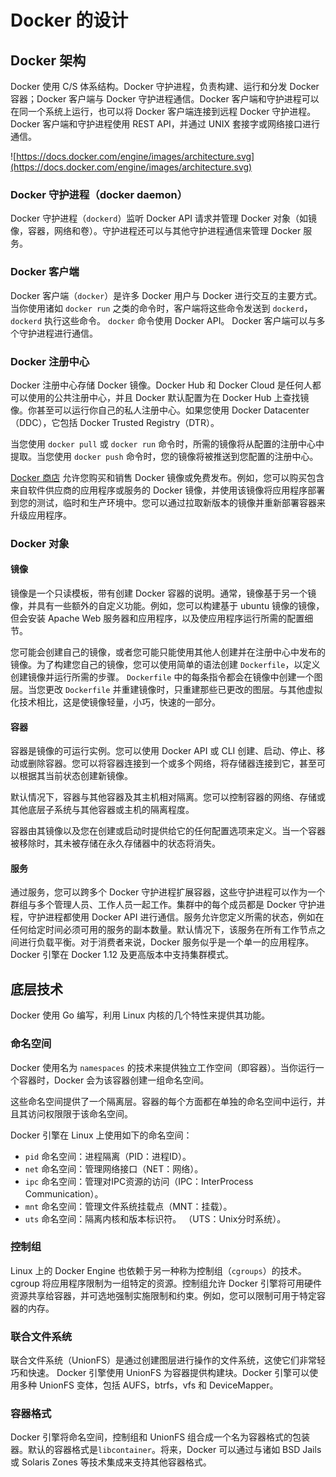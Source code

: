 # Docker 的设计

## Docker 架构

Docker 使用 C/S 体系结构。Docker 守护进程，负责构建、运行和分发 Docker 容器；Docker 客户端与 Docker 守护进程通信。Docker 客户端和守护进程可以在同一个系统上运行，也可以将 Docker 客户端连接到远程 Docker 守护进程。Docker 客户端和守护进程使用 REST API，并通过 UNIX 套接字或网络接口进行通信。

![https://docs.docker.com/engine/images/architecture.svg](https://docs.docker.com/engine/images/architecture.svg)

### Docker 守护进程（docker daemon）

Docker 守护进程（`dockerd`）监听 Docker API 请求并管理 Docker 对象（如镜像，容器，网络和卷）。守护进程还可以与其他守护进程通信来管理 Docker 服务。

### Docker 客户端

Docker 客户端（`docker`）是许多 Docker 用户与 Docker 进行交互的主要方式。当你使用诸如 `docker run` 之类的命令时，客户端将这些命令发送到 `dockerd`，`dockerd` 执行这些命令。 `docker` 命令使用 Docker API。 Docker 客户端可以与多个守护进程进行通信。

### Docker 注册中心

Docker 注册中心存储 Docker 镜像。Docker Hub 和 Docker Cloud 是任何人都可以使用的公共注册中心，并且 Docker 默认配置为在 Docker Hub 上查找镜像。你甚至可以运行你自己的私人注册中心。如果您使用 Docker Datacenter（DDC），它包括 Docker Trusted Registry（DTR）。

当您使用 `docker pull` 或 `docker run` 命令时，所需的镜像将从配置的注册中心中提取。当您使用 `docker push` 命令时，您的镜像将被推送到您配置的注册中心。

[Docker 商店](http://store.docker.com/) 允许您购买和销售 Docker 镜像或免费发布。例如，您可以购买包含来自软件供应商的应用程序或服务的 Docker 镜像，并使用该镜像将应用程序部署到您的测试，临时和生产环境中。您可以通过拉取新版本的镜像并重新部署容器来升级应用程序。

### Docker 对象

#### 镜像

镜像是一个只读模板，带有创建 Docker 容器的说明。通常，镜像基于另一个镜像，并具有一些额外的自定义功能。例如，您可以构建基于 ubuntu 镜像的镜像，但会安装 Apache Web 服务器和应用程序，以及使应用程序运行所需的配置细节。

您可能会创建自己的镜像，或者您可能只能使用其他人创建并在注册中心中发布的镜像。为了构建您自己的镜像，您可以使用简单的语法创建 `Dockerfile`，以定义创建镜像并运行所需的步骤。  `Dockerfile` 中的每条指令都会在镜像中创建一个图层。当您更改 `Dockerfile` 并重建镜像时，只重建那些已更改的图层。与其他虚拟化技术相比，这是使镜像轻量，小巧，快速的一部分。

#### 容器

容器是镜像的可运行实例。您可以使用 Docker API 或 CLI 创建、启动、停止、移动或删除容器。您可以将容器连接到一个或多个网络，将存储器连接到它，甚至可以根据其当前状态创建新镜像。

默认情况下，容器与其他容器及其主机相对隔离。您可以控制容器的网络、存储或其他底层子系统与其他容器或主机的隔离程度。

容器由其镜像以及您在创建或启动时提供给它的任何配置选项来定义。当一个容器被移除时，其未被存储在永久存储器中的状态将消失。

#### 服务

通过服务，您可以跨多个 Docker 守护进程扩展容器，这些守护进程可以作为一个群组与多个管理人员、工作人员一起工作。集群中的每个成员都是 Docker 守护进程，守护进程都使用 Docker API 进行通信。服务允许您定义所需的状态，例如在任何给定时间必须可用的服务的副本数量。默认情况下，该服务在所有工作节点之间进行负载平衡。对于消费者来说，Docker 服务似乎是一个单一的应用程序。Docker 引擎在 Docker 1.12 及更高版本中支持集群模式。

## 底层技术

Docker 使用 Go 编写，利用 Linux 内核的几个特性来提供其功能。

### 命名空间

Docker 使用名为 `namespaces` 的技术来提供独立工作空间（即容器）。当你运行一个容器时，Docker 会为该容器创建一组命名空间。

这些命名空间提供了一个隔离层。容器的每个方面都在单独的命名空间中运行，并且其访问权限限于该命名空间。

Docker 引擎在 Linux 上使用如下的命名空间：

* `pid` 命名空间：进程隔离（PID：进程ID）。
* `net` 命名空间：管理网络接口（NET：网络）。
* `ipc` 命名空间：管理对IPC资源的访问（IPC：InterProcess Communication）。
* `mnt` 命名空间：管理文件系统挂载点（MNT：挂载）。
* `uts` 命名空间：隔离内核和版本标识符。 （UTS：Unix分时系统）。

### 控制组

Linux 上的 Docker Engine 也依赖于另一种称为控制组（`cgroups`）的技术。 cgroup 将应用程序限制为一组特定的资源。控制组允许 Docker 引擎将可用硬件资源共享给容器，并可选地强制实施限制和约束。例如，您可以限制可用于特定容器的内存。

### 联合文件系统

联合文件系统（UnionFS）是通过创建图层进行操作的文件系统，这使它们非常轻巧和快速。 Docker 引擎使用 UnionFS 为容器提供构建块。Docker 引擎可以使用多种 UnionFS 变体，包括 AUFS，btrfs，vfs 和 DeviceMapper。

### 容器格式

Docker 引擎将命名空间，控制组和 UnionFS 组合成一个名为容器格式的包装器。默认的容器格式是`libcontainer`。将来，Docker 可以通过与诸如 BSD Jails 或 Solaris Zones 等技术集成来支持其他容器格式。
